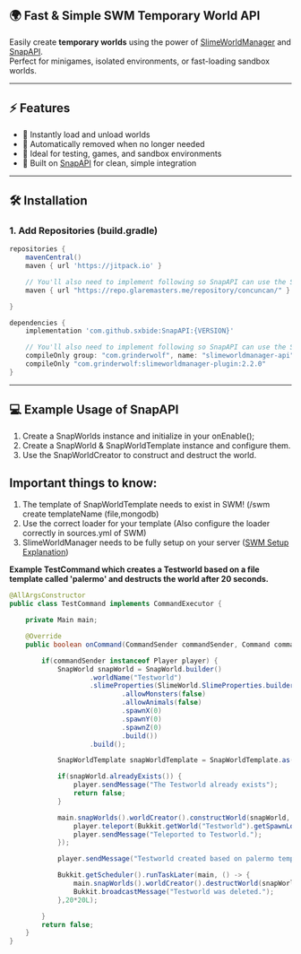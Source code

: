 ## 🌍 Fast & Simple SWM Temporary World API

Easily create **temporary worlds** using the power of [SlimeWorldManager](https://github.com/Grinderwolf/Slime-World-Manager) and [SnapAPI](https://github.com/sxbide/SnapAPI).  
Perfect for minigames, isolated environments, or fast-loading sandbox worlds.

---

## ⚡ Features

- 🚀 Instantly load and unload worlds
- 🧹 Automatically removed when no longer needed
- 🧪 Ideal for testing, games, and sandbox environments
- 🧩 Built on [SnapAPI](https://github.com/sxbide/SnapAPI) for clean, simple integration

---

## 🛠️ Installation

### 1. Add Repositories (build.gradle)

```groovy
repositories {
    mavenCentral()
    maven { url 'https://jitpack.io' }

    // You'll also need to implement following so SnapAPI can use the SWM API.
    maven { url "https://repo.glaremasters.me/repository/concuncan/" }

}

dependencies {
    implementation 'com.github.sxbide:SnapAPI:{VERSION}'

    // You'll also need to implement following so SnapAPI can use the SWM API.
    compileOnly group: "com.grinderwolf", name: "slimeworldmanager-api", version: "2.2.1";
    compileOnly "com.grinderwolf:slimeworldmanager-plugin:2.2.0"
}
```
---
## 💻 Example Usage of **SnapAPI**

1. Create a SnapWorlds instance and initialize in your onEnable();
2. Create a SnapWorld & SnapWorldTemplate instance and configure them.
3. Use the SnapWorldCreator to construct and destruct the world.

## Important things to know:
1. The template of SnapWorldTemplate needs to exist in SWM! (/swm create templateName (file,mongodb)
2. Use the correct loader for your template (Also configure the loader correctly in sources.yml of SWM)
3. SlimeWorldManager needs to be fully setup on your server ([SWM Setup Explanation](https://github.com/cijaaimee/Slime-World-Manager/blob/develop/.docs/usage/install.md))

**Example TestCommand which creates a Testworld based on a file template called 'palermo' and destructs the world after 20 seconds.**

```java
@AllArgsConstructor
public class TestCommand implements CommandExecutor {

    private Main main;

    @Override
    public boolean onCommand(CommandSender commandSender, Command command, String s, String[] strings) {

        if(commandSender instanceof Player player) {
            SnapWorld snapWorld = SnapWorld.builder()
                    .worldName("Testworld")
                    .slimeProperties(SlimeWorld.SlimeProperties.builder()
                            .allowMonsters(false)
                            .allowAnimals(false)
                            .spawnX(0)
                            .spawnY(0)
                            .spawnZ(0)
                            .build())
                    .build();

            SnapWorldTemplate snapWorldTemplate = SnapWorldTemplate.as("palermo", SnapWorldLoader.FILE, true);

            if(snapWorld.alreadyExists()) {
                player.sendMessage("The Testworld already exists");
                return false;
            }

            main.snapWorlds().worldCreator().constructWorld(snapWorld, snapWorldTemplate, slimeWorld -> {
                player.teleport(Bukkit.getWorld("Testworld").getSpawnLocation());
                player.sendMessage("Teleported to Testworld.");
            });

            player.sendMessage("Testworld created based on palermo template.");

            Bukkit.getScheduler().runTaskLater(main, () -> {
                main.snapWorlds().worldCreator().destructWorld(snapWorld, snapWorldTemplate);
                Bukkit.broadcastMessage("Testworld was deleted.");
            },20*20L);

        }
        return false;
    }
}
```

